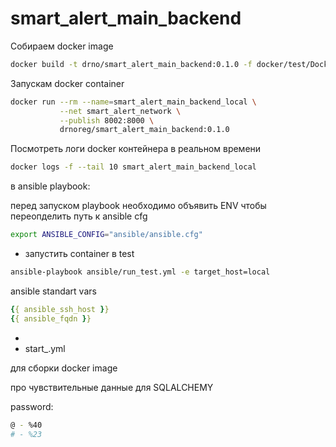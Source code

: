 # smart_alert_main_backend

Собираем docker image

```bash
docker build -t drno/smart_alert_main_backend:0.1.0 -f docker/test/Dockerfile ./
```

Запускам docker container

```bash
docker run --rm --name=smart_alert_main_backend_local \
           --net smart_alert_network \
           --publish 8002:8000 \
           drnoreg/smart_alert_main_backend:0.1.0
```

Посмотреть логи docker контейнера в реальном времени
```bash
docker logs -f --tail 10 smart_alert_main_backend_local
```


в ansible playbook:

перед запуском playbook необходимо объявить ENV чтобы переопделить путь к ansible cfg

```bash
export ANSIBLE_CONFIG="ansible/ansible.cfg"
```

- запустить container в test
```bash
ansible-playbook ansible/run_test.yml -e target_host=local
```

ansible standart vars

```yaml
{{ ansible_ssh_host }}
{{ ansible_fqdn }}
```

- 
- start_<ENV>.yml

для сборки docker image 

про чувствительные данные для SQLALCHEMY

password:
```bash
@ - %40
# - %23
```

